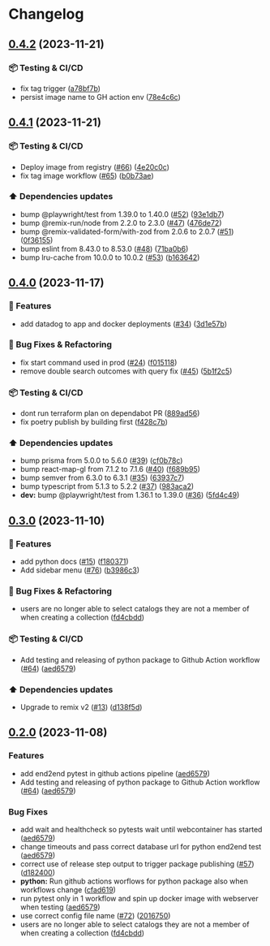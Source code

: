 # Changelog

## [0.4.2](https://github.com/Deltares-research/data-management-suite/compare/web-v0.4.1...web-v0.4.2) (2023-11-21)


### :package: Testing & CI/CD

* fix tag trigger ([a78bf7b](https://github.com/Deltares-research/data-management-suite/commit/a78bf7b84148bac579156d2a0a6b99bdc67a34e9))
* persist image name to GH action env ([78e4c6c](https://github.com/Deltares-research/data-management-suite/commit/78e4c6c7e6922dbbd63b70262d7199ed620e53ac))

## [0.4.1](https://github.com/Deltares-research/data-management-suite/compare/web-v0.4.0...web-v0.4.1) (2023-11-21)


### :package: Testing & CI/CD

* Deploy image from registry ([#66](https://github.com/Deltares-research/data-management-suite/issues/66)) ([4e20c0c](https://github.com/Deltares-research/data-management-suite/commit/4e20c0c0b0263950711853bb8ecc2b38b62ad63b))
* fix tag image workflow ([#65](https://github.com/Deltares-research/data-management-suite/issues/65)) ([b0b73ae](https://github.com/Deltares-research/data-management-suite/commit/b0b73ae0d005e0b84982db186b697790dae13338))


### :arrow_up: Dependencies updates

* bump @playwright/test from 1.39.0 to 1.40.0 ([#52](https://github.com/Deltares-research/data-management-suite/issues/52)) ([93e1db7](https://github.com/Deltares-research/data-management-suite/commit/93e1db780a1c8ff80d9d8b5b74f6211dcb2bcb2d))
* bump @remix-run/node from 2.2.0 to 2.3.0 ([#47](https://github.com/Deltares-research/data-management-suite/issues/47)) ([476de72](https://github.com/Deltares-research/data-management-suite/commit/476de720ff14079092eb4746c5794d7454b8f0ec))
* bump @remix-validated-form/with-zod from 2.0.6 to 2.0.7 ([#51](https://github.com/Deltares-research/data-management-suite/issues/51)) ([0f36155](https://github.com/Deltares-research/data-management-suite/commit/0f36155f9676fcc28ee311983833778318e6493a))
* bump eslint from 8.43.0 to 8.53.0 ([#48](https://github.com/Deltares-research/data-management-suite/issues/48)) ([71ba0b6](https://github.com/Deltares-research/data-management-suite/commit/71ba0b6be40b10a5421d8676850e8e0def2dbcbf))
* bump lru-cache from 10.0.0 to 10.0.2 ([#53](https://github.com/Deltares-research/data-management-suite/issues/53)) ([b163642](https://github.com/Deltares-research/data-management-suite/commit/b16364279c709154c573ae397be177a78866316b))

## [0.4.0](https://github.com/Deltares-research/data-management-suite/compare/web-v0.3.0...web-v0.4.0) (2023-11-17)

### :rocket: Features

- add datadog to app and docker deployments ([#34](https://github.com/Deltares-research/data-management-suite/issues/34)) ([3d1e57b](https://github.com/Deltares-research/data-management-suite/commit/3d1e57bfa148d27c6122e95bd2dc74fa21c5f64d))

### :wrench: Bug Fixes & Refactoring

- fix start command used in prod ([#24](https://github.com/Deltares-research/data-management-suite/issues/24)) ([f015118](https://github.com/Deltares-research/data-management-suite/commit/f015118ea748b96b21db39da3e7857a77ca29530))
- remove double search outcomes with query fix ([#45](https://github.com/Deltares-research/data-management-suite/issues/45)) ([5b1f2c5](https://github.com/Deltares-research/data-management-suite/commit/5b1f2c55f8a84124a4ae90731956e37fef25470c))

### :package: Testing & CI/CD

- dont run terraform plan on dependabot PR ([889ad56](https://github.com/Deltares-research/data-management-suite/commit/889ad5684371f5db64c79b3b0c3977f007d2a108))
- fix poetry publish by building first ([f428c7b](https://github.com/Deltares-research/data-management-suite/commit/f428c7be699c6114e760e637a028b82251ae636a))

### :arrow_up: Dependencies updates

- bump prisma from 5.0.0 to 5.6.0 ([#39](https://github.com/Deltares-research/data-management-suite/issues/39)) ([cf0b78c](https://github.com/Deltares-research/data-management-suite/commit/cf0b78c2ea8977212916136b00342c23abe0ba9a))
- bump react-map-gl from 7.1.2 to 7.1.6 ([#40](https://github.com/Deltares-research/data-management-suite/issues/40)) ([f689b95](https://github.com/Deltares-research/data-management-suite/commit/f689b95a51273f6bc902bf34f93e02e1916d02e3))
- bump semver from 6.3.0 to 6.3.1 ([#35](https://github.com/Deltares-research/data-management-suite/issues/35)) ([63937c7](https://github.com/Deltares-research/data-management-suite/commit/63937c71b4ce43726d2e04e49b398a9772a4f0a8))
- bump typescript from 5.1.3 to 5.2.2 ([#37](https://github.com/Deltares-research/data-management-suite/issues/37)) ([983aca2](https://github.com/Deltares-research/data-management-suite/commit/983aca29357f39235ec235283e576c95d577b037))
- **dev:** bump @playwright/test from 1.36.1 to 1.39.0 ([#36](https://github.com/Deltares-research/data-management-suite/issues/36)) ([5fd4c49](https://github.com/Deltares-research/data-management-suite/commit/5fd4c4994f9aba25cf64653d29e5cecc317c9f2a))

## [0.3.0](https://github.com/Deltares-research/data-management-suite/compare/data-management-suite-v0.2.0...data-management-suite-v0.3.0) (2023-11-10)

### :rocket: Features

- add python docs ([#15](https://github.com/Deltares-research/data-management-suite/issues/15)) ([f180371](https://github.com/Deltares-research/data-management-suite/commit/f1803716085bba0cfa8b00a5e38ffa9d59428bbb))
- Add sidebar menu ([#76](https://github.com/Deltares-research/data-management-suite/issues/76)) ([b3986c3](https://github.com/Deltares-research/data-management-suite/commit/b3986c32b7622b10d36335aa3154e17a2421afb9))

### :wrench: Bug Fixes & Refactoring

- users are no longer able to select catalogs they are not a member of when creating a collection ([fd4cbdd](https://github.com/Deltares-research/data-management-suite/commit/fd4cbdd94bdc503bf5e24b14ef37f5c60c76b579))

### :package: Testing & CI/CD

- Add testing and releasing of python package to Github Action workflow ([#64](https://github.com/Deltares-research/data-management-suite/issues/64)) ([aed6579](https://github.com/Deltares-research/data-management-suite/commit/aed657943cf66dbc483e2a7c26428f1bd0655d74))

### :arrow_up: Dependencies updates

- Upgrade to remix v2 ([#13](https://github.com/Deltares-research/data-management-suite/issues/13)) ([d138f5d](https://github.com/Deltares-research/data-management-suite/commit/d138f5dba40a87fd19f52f48e779231f72e5c806))

## [0.2.0](https://github.com/Deltares-research/data-management-suite/compare/v0.1.0...v0.2.0) (2023-11-08)

### Features

- add end2end pytest in github actions pipeline ([aed6579](https://github.com/Deltares-research/data-management-suite/commit/aed657943cf66dbc483e2a7c26428f1bd0655d74))
- Add testing and releasing of python package to Github Action workflow ([#64](https://github.com/Deltares-research/data-management-suite/issues/64)) ([aed6579](https://github.com/Deltares-research/data-management-suite/commit/aed657943cf66dbc483e2a7c26428f1bd0655d74))

### Bug Fixes

- add wait and healthcheck so pytests wait until webcontainer has started ([aed6579](https://github.com/Deltares-research/data-management-suite/commit/aed657943cf66dbc483e2a7c26428f1bd0655d74))
- change timeouts and pass correct database url for python end2end test ([aed6579](https://github.com/Deltares-research/data-management-suite/commit/aed657943cf66dbc483e2a7c26428f1bd0655d74))
- correct use of release step output to trigger package publishing ([#57](https://github.com/Deltares-research/data-management-suite/issues/57)) ([d182400](https://github.com/Deltares-research/data-management-suite/commit/d182400d149f46cb727e21df1a74df746c23ea93))
- **python:** Run github actions worflows for python package also when workflows change ([cfad619](https://github.com/Deltares-research/data-management-suite/commit/cfad619c66d8031b50d45107facd5e2a5ef7a05b))
- run pytest only in 1 workflow and spin up docker image with webserver when testing ([aed6579](https://github.com/Deltares-research/data-management-suite/commit/aed657943cf66dbc483e2a7c26428f1bd0655d74))
- use correct config file name ([#72](https://github.com/Deltares-research/data-management-suite/issues/72)) ([2016750](https://github.com/Deltares-research/data-management-suite/commit/2016750fd023c604abab1a217fd1681c10e47b1b))
- users are no longer able to select catalogs they are not a member of when creating a collection ([fd4cbdd](https://github.com/Deltares-research/data-management-suite/commit/fd4cbdd94bdc503bf5e24b14ef37f5c60c76b579))

